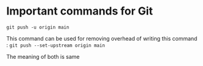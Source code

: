 # Important commands for Git

`git push -u origin main`

This command can be used for removing overhead of writing this command : 
`git push --set-upstream origin main`

The meaning of both is same
